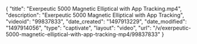 {
    "title": "Exerpeutic 5000 Magnetic Elliptical with App Tracking.mp4",
    "description": "Exerpeutic 5000 Magnetic Elliptical with App Tracking",
    "videoid": "99837833",
    "date_created": "1497913229",
    "date_modified": "1497914056",
    "type": "captivate",
    "layout": "video",
    "url": "\/v\/exerpeutic-5000-magnetic-elliptical-with-app-tracking-mp4\/99837833"
}